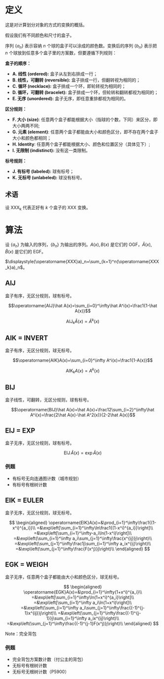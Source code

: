 # 定义

这是对计算划分对象的方式的变换的概括。

假设我们有不同颜色和尺寸的盒子。

序列 $\{a_n\}$ 表示容纳 $n$ 个球的盒子可以涂成的颜色数。变换后的序列 $\{b_n\}$ 表示把 $n$ 个球放到任意多个盒子里的方案数，但要遵循下列规则：

**盒子的顺序：**

- **A. 线性 (ordered):** 盒子从左到右排成一行；
- **B. 线性，可翻转 (reversible):** 盒子排成一行，但翻转视为相同的；
- **C. 循环 (necklace):** 盒子排成一个环，即轮转视为相同的；
- **D. 循环，可翻转 (bracelet):** 盒子排成一个环，但轮转和翻转都视为相同的；
- **E. 无序 (unordered):** 盒子无序，即任意重排都视为相同的。

**区分规则：**

- **F. 大小 (size)**: 任意两个盒子都能根据大小（指球的个数，下同）来区分，即大小两两不同;
- **G. 元素 (element)**: 任意两个盒子都能由大小和颜色区分，即不存在两个盒子大小和颜色都相同；
- **H. Identity**: 任意两个盒子都能根据大小、颜色和位置区分（具体见下）;
- **I. 无限制 (indistinct):** 没有这一类限制。

**标号规则：**

- **J. 有标号 (labeled):** 球有标号；
- **K. 无标号 (unlabeled):** 球没有标号。

## 术语

设 $\operatorname{XXX_k}$ 代表正好有 $k$ 个盒子的 XXX 变换。

# 算法

设 $\{a_n\}$ 为输入的序列，$\{b_n\}$ 为输出的序列。$A(x),B(x)$ 是它们的 OGF，$\hat A(x),\hat B(x)$ 是它们的 EGF。

$\displaystyle(\operatorname{XXX}a)_n=\sum_{k=1}^n(\operatorname{XXX_k}a)_n$。

## AIJ

盒子有序，无区分规则，球有标号。

$$\operatorname{AIJ}\hat A(x)=\sum_{i=0}^\infty\hat A^i(x)=\frac1{1-\hat A(x)}$$

$$\operatorname{AIJ_k}\hat A(x)=\hat A^k(x)$$

## AIK = INVERT

盒子有序，无区分规则，球无标号。

$$\operatorname{AIK}A(x)=\sum_{i=0}^\infty A^i(x)=\frac1{1-A(x)}$$

$$\operatorname{AIK_k}A(x)=A^k(x)$$

## BIJ

盒子线性，可翻转，无区分规则，球有标号。

$$\operatorname{BIJ}\hat A(x)=\hat A(x)+\frac12\sum_{i=2}^\infty\hat A^i(x)=\frac{2\hat A(x)-\hat A^2(x)}{2-2\hat A(x)}$$

## EIJ = EXP

盒子无序，无区分规则，球有标号。

$$\operatorname{EIJ}\hat A(x)=\exp\hat A(x)$$

### 例题

- 有标号无向连通图计数（城市规划）
- 有标号有根树计数

## EIK = EULER

盒子无序，无区分规则，球无标号。

$$
\begin{aligned}
\operatorname{EIK}A(x)=&\prod_{i=1}^\infty\frac1{(1-x^i)^{a_i}}\\
=&\exp\left[\sum_{i=1}^\infty\ln\frac1{(1-x^i)^{a_i}}\right]\\
=&\exp\left[\sum_{i=1}^\infty-a_i\ln(1-x^i)\right]\\
=&\exp\left(\sum_{i=1}^\infty a_i\sum_{j=1}^\infty\frac{x^{ij}}j\right)\\
=&\exp\left(\sum_{j=1}^\infty\frac1j\sum_{i=1}^\infty a_ix^{ij}\right)\\
=&\exp\left(\sum_{j=1}^\infty\frac{F(x^j)}j\right)\\
\end{aligned}
$$

## EGK = WEIGH

盒子无序，任意两个盒子都能由大小和颜色区分，球无标号。

$$
\begin{aligned}
\operatorname{EGK}A(x)=&\prod_{i=1}^\infty(1+x^i)^{a_i}\\
=&\exp\left[\sum_{i=1}^\infty\ln(1+x^i)^{a_i}\right]\\
=&\exp\left[\sum_{i=1}^\infty a_i\ln(1+x^i)\right]\\
=&\exp\left(\sum_{i=1}^\infty a_i\sum_{j=1}^\infty\frac{(-1)^{j-1}x^{ij}}j\right)\\
=&\exp\left(\sum_{j=1}^\infty\frac{(-1)^{j-1}}j\sum_{i=1}^\infty a_ix^{ij}\right)\\
=&\exp\left(\sum_{j=1}^\infty\frac{(-1)^{j-1}F(x^j)}j\right)\\
\end{aligned}
$$

Note：完全背包

### 例题

- 完全背包方案数计数（付公主的背包）
- 无标号有根树计数
- 无标号无根树计数（P5900）
